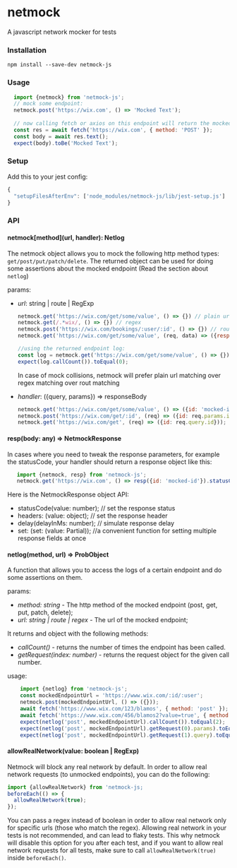 # netmock
A javascript network mocker for tests

### Installation
`npm install --save-dev netmock-js`

### Usage
```javascript
  import {netmock} from 'netmock-js';
  // mock some endpoint:
  netmock.post('https://wix.com', () => 'Mocked Text');
  
  // now calling fetch or axios on this endpoint will return the mocked body:
  const res = await fetch('https://wix.com', { method: 'POST' });
  const body = await res.text();
  expect(body).toBe('Mocked Text');
```

### Setup
Add this to your jest config:
```javascript
{
  "setupFilesAfterEnv": ['node_modules/netmock-js/lib/jest-setup.js']
}
```
### API
#### **netmock[method](url, handler): Netlog**
The netmock object allows you to mock the following http method types: `get/post/put/patch/delete`.
The returned object can be used for doing some assertions about the mocked endpoint (Read the section about `netlog`)

params:
 * *url*: string | route | RegExp
  
      ```javascript
      netmock.get('https://wix.com/get/some/value', () => {}) // plain url
      netmock.get(/.*wix/, () => {}) // regex
      netmock.post('https://wix.com/bookings/:user/:id', () => {}) // route
      netmock.get('https://wix.com/get/some/value', (req, data) => ({responseNumber: data.callCount})) // different responses
      
      //using the returned endpoint log:
      const log = netmock.get('https://wix.com/get/some/value', () => {}) // plain url
      expect(log.callCount()).toEqual(0);
      ```
    In case of mock collisions, netmock will prefer plain url matching over regex matching over rout matching
 * *handler*: ({query, params}) => responseBody
   
   ```javascript
   netmock.get('https://wix.com/get/some/value', () => ({id: 'mocked-id'})); // returning body
   netmock.post('https://wix.com/get/:id', (req) => ({id: req.params.id})); // using url params
   netmock.get('https://wix.com/get', (req) => ({id: req.query.id})); // using query params (when called like this: https://wix.com/get?id=mockedId)
   ```
  
#### **resp(body: any) => NetmockResponse**
In cases where you need to tweak the response parameters, for example the statusCode, your handler should return a response object like this:
```javascript
   import {netmock, resp} from 'netmock-js';
   netmock.get('https://wix.com', () => resp({id: 'mocked-id'}).statusCode(400).delay(100));
```

Here is the NetmockResponse object API:

*  statusCode(value: number); // set the response status
*  headers: (value: object); // set the response header
*  delay(delayInMs: number); // simulate response delay
*  set: (set: (value: Partial<NetmockResponse>)); //a convenient function for setting multiple response fields at once

#### **netlog(method, url) => ProbObject**
A function that allows you to access the logs of a certain endpoint and do some assertions on them.

params:
* *method: string* - The http method of the mocked endpoint (post, get, put, patch, delete);
* *url: string | route | regex* - The url of the mocked endpoint;

It returns and object with the following methods:
* *callCount()* - returns the number of times the endpoint has been called.
* *getRequest(index: number)* - returns the request object for the given call number.

usage:
```javascript
    import {netlog} from 'netmock-js';
    const mockedEndpointUrl = 'https://www.wix.com/:id/:user';
    netmock.post(mockedEndpointUrl, () => ({}));
    await fetch('https://www.wix.com/123/blamos', { method: 'post' }); //trigger call 1
    await fetch('https://www.wix.com/456/blamos2?value=true', { method: 'post' }); //trigger call 2
    expect(netlog('post', mockedEndpointUrl).callCount()).toEqual(2);
    expect(netlog('post', mockedEndpointUrl).getRequest(0).params).toEqual({ id: '123', user: 'blamos' });
    expect(netlog('post', mockedEndpointUrl).getRequest(1).query).toEqual({ value: 'true'});
```

#### **allowRealNetwork(value: boolean | RegExp)**
Netmock will block any real network by default. In order to allow real network requests (to unmocked endpoints), you can do the following:
```javascript
import {allowRealNetwork} from 'netmock-js;
beforeEach(() => {
  allowRealNetwork(true);
});
```
You can pass a regex instead of boolean in order to allow real network only for specific urls (those who match the regex).
Allowing real network in your tests is not recommended, and can lead to flaky tests. This why netmock will disable this option for you after each test, and if you want to allow real network requests for all tests, make sure to call `allowRealNetwork(true)` inside `beforeEach()`.
